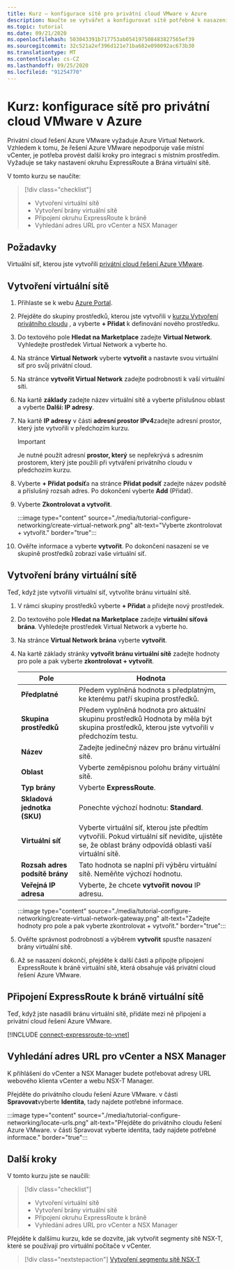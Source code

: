 ```yaml
---
title: Kurz – konfigurace sítě pro privátní cloud VMware v Azure
description: Naučte se vytvářet a konfigurovat sítě potřebné k nasazení privátního cloudu v Azure.
ms.topic: tutorial
ms.date: 09/21/2020
ms.openlocfilehash: 503043391b717753ab054197508483827565ef39
ms.sourcegitcommit: 32c521a2ef396d121e71ba682e098092ac673b30
ms.translationtype: MT
ms.contentlocale: cs-CZ
ms.lasthandoff: 09/25/2020
ms.locfileid: "91254770"
---
```

# <a name="tutorial-configure-networking-for-your-vmware-private-cloud-in-azure"></a>Kurz: konfigurace sítě pro privátní cloud VMware v Azure

Privátní cloud řešení Azure VMware vyžaduje Azure Virtual Network. Vzhledem k tomu, že řešení Azure VMware nepodporuje vaše místní vCenter, je potřeba provést další kroky pro integraci s místním prostředím. Vyžaduje se taky nastavení okruhu ExpressRoute a Brána virtuální sítě.

V tomto kurzu se naučíte:

> [!div class="checklist"]
> * Vytvoření virtuální sítě
> * Vytvoření brány virtuální sítě
> * Připojení okruhu ExpressRoute k bráně
> * Vyhledání adres URL pro vCenter a NSX Manager

## <a name="prerequisites"></a>Požadavky 
Virtuální síť, kterou jste vytvořili [privátní cloud řešení Azure VMware](tutorial-create-private-cloud.md). 

## <a name="create-a-virtual-network"></a>Vytvoření virtuální sítě

1. Přihlaste se k webu [Azure Portal](https://portal.azure.com).

1. Přejděte do skupiny prostředků, kterou jste vytvořili v [kurzu Vytvoření privátního cloudu](tutorial-create-private-cloud.md) , a vyberte **+ Přidat** k definování nového prostředku. 

1. Do textového pole **Hledat na Marketplace** zadejte **Virtual Network**. Vyhledejte prostředek Virtual Network a vyberte ho.

1. Na stránce **Virtual Network** vyberte **vytvořit** a nastavte svou virtuální síť pro svůj privátní cloud.

1. Na stránce **vytvořit Virtual Network** zadejte podrobnosti k vaší virtuální síti.

1. Na kartě **základy** zadejte název virtuální sítě a vyberte příslušnou oblast a vyberte **Další: IP adresy**.

1. Na kartě **IP adresy** v části **adresní prostor IPv4**zadejte adresní prostor, který jste vytvořili v předchozím kurzu.

   > [!IMPORTANT]
   > Je nutné použít adresní **prostor, který** se nepřekrývá s adresním prostorem, který jste použili při vytváření privátního cloudu v předchozím kurzu.

1. Vyberte **+ Přidat podsíť**a na stránce **Přidat podsíť** zadejte název podsítě a příslušný rozsah adres. Po dokončení vyberte **Add** (Přidat).

1. Vyberte **Zkontrolovat a vytvořit**.

   :::image type="content" source="./media/tutorial-configure-networking/create-virtual-network.png" alt-text="Vyberte zkontrolovat + vytvořit." border="true":::

1. Ověřte informace a vyberte **vytvořit**. Po dokončení nasazení se ve skupině prostředků zobrazí vaše virtuální síť.

## <a name="create-a-virtual-network-gateway"></a>Vytvoření brány virtuální sítě

Teď, když jste vytvořili virtuální síť, vytvoříte bránu virtuální sítě.

1. V rámci skupiny prostředků vyberte **+ Přidat** a přidejte nový prostředek.

1. Do textového pole **Hledat na Marketplace** zadejte **virtuální síťová brána**. Vyhledejte prostředek Virtual Network a vyberte ho.

1. Na stránce **Virtual Network brána** vyberte **vytvořit**.

1. Na kartě základy stránky **vytvořit bránu virtuální sítě** zadejte hodnoty pro pole a pak vyberte **zkontrolovat + vytvořit**. 

   | Pole | Hodnota |
   | --- | --- |
   | **Předplatné** | Předem vyplněná hodnota s předplatným, ke kterému patří skupina prostředků. |
   | **Skupina prostředků** | Předem vyplněná hodnota pro aktuální skupinu prostředků Hodnota by měla být skupina prostředků, kterou jste vytvořili v předchozím testu. |
   | **Název** | Zadejte jedinečný název pro bránu virtuální sítě. |
   | **Oblast** | Vyberte zeměpisnou polohu brány virtuální sítě. |
   | **Typ brány** | Vyberte **ExpressRoute**. |
   | **Skladová jednotka (SKU)** | Ponechte výchozí hodnotu: **Standard**. |
   | **Virtuální síť** | Vyberte virtuální síť, kterou jste předtím vytvořili. Pokud virtuální síť nevidíte, ujistěte se, že oblast brány odpovídá oblasti vaší virtuální sítě. |
   | **Rozsah adres podsítě brány** | Tato hodnota se naplní při výběru virtuální sítě. Neměňte výchozí hodnotu. |
   | **Veřejná IP adresa** | Vyberte, že chcete **vytvořit novou** IP adresu. |

   :::image type="content" source="./media/tutorial-configure-networking/create-virtual-network-gateway.png" alt-text="Zadejte hodnoty pro pole a pak vyberte zkontrolovat + vytvořit." border="true":::

1. Ověřte správnost podrobností a výběrem **vytvořit** spusťte nasazení brány virtuální sítě. 
1. Až se nasazení dokončí, přejděte k další části a připojte připojení ExpressRoute k bráně virtuální sítě, která obsahuje váš privátní cloud řešení Azure VMware.

## <a name="connect-expressroute-to-the-virtual-network-gateway"></a>Připojení ExpressRoute k bráně virtuální sítě

Teď, když jste nasadili bránu virtuální sítě, přidáte mezi ně připojení a privátní cloud řešení Azure VMware.

[!INCLUDE [connect-expressroute-to-vnet](includes/connect-expressroute-to-vnet.md)]


## <a name="locate-the-urls-for-vcenter-and-nsx-manager"></a>Vyhledání adres URL pro vCenter a NSX Manager

K přihlášení do vCenter a NSX Manager budete potřebovat adresy URL webového klienta vCenter a webu NSX-T Manager. 

Přejděte do privátního cloudu řešení Azure VMware. v části **Spravovat**vyberte **Identita**, tady najdete potřebné informace.

:::image type="content" source="./media/tutorial-configure-networking/locate-urls.png" alt-text="Přejděte do privátního cloudu řešení Azure VMware. v části Spravovat vyberte identita, tady najdete potřebné informace." border="true":::

## <a name="next-steps"></a>Další kroky

V tomto kurzu jste se naučili:

> [!div class="checklist"]
> * Vytvoření virtuální sítě
> * Vytvoření brány virtuální sítě
> * Připojení okruhu ExpressRoute k bráně
> * Vyhledání adres URL pro vCenter a NSX Manager

Přejděte k dalšímu kurzu, kde se dozvíte, jak vytvořit segmenty sítě NSX-T, které se používají pro virtuální počítače v vCenter.

> [!div class="nextstepaction"]
> [Vytvoření segmentu sítě NSX-T](tutorial-nsx-t-network-segment.md)